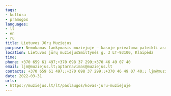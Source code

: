 ```yaml
---
tags:
- kultūra
- pramogos
languages:
- lt
- en
- ru
title: Lietuvos Jūrų Muziejus
purpose: Nemokamas lankymasis muziejuje – kasoje privaloma pateikti asmens dokumentą ar kitą pilietybę įrodantį dokumentą; Nemokamo lankymo nuolaida netaikoma internetu.
location: Lietuvos jūrų muziejusSmiltynės g. 3 LT-93100, Klaipėda
time: 
phone: +370 659 61 497;+370 698 37 299;+370 46 49 07 40
email: ljm@muziejus.lt;aptarnavimas@muziejus.lt
contacts: +370 659 61 497;;+370 698 37 299;;+370 46 49 07 40;; ljm@muziejus.lt; aptarnavimas@muziejus.lt
date: 2022-03-31
urls:
- https://muziejus.lt/lt/paslaugos/kovas-juru-muziejuje
---
```

